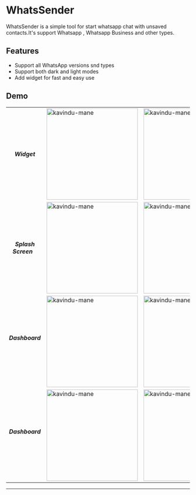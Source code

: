 # WhatsSender
 WhatsSender is a simple tool for start whatsapp chat with unsaved contacts.It's support Whatsapp , Whatsapp Business and other types.
 
## Features
* Support all WhatsApp versions snd types
* Support both dark and light modes
* Add widget for fast and easy use

## Demo
<table align = center>
 <tr>
    <td align = center> <b><i> Widget </i></b></td>
    <td> <img src="https://user-images.githubusercontent.com/99143916/222419829-748bb9cb-fda6-45c7-bd5c-a9c821928d1b.png" alt="kavindu-mane" style="width: 250px;"/> </td>
    <td> <img src="https://user-images.githubusercontent.com/99143916/222419749-facbf6b0-066d-4fbe-82bf-acd5105d5577.png" alt="kavindu-mane" style="width: 250px;"/> </td>
 </tr>
  <tr>
    <td align = center> <b><i> Splash Screen &ensp;</i></b></td>
    <td> <img src="https://user-images.githubusercontent.com/99143916/222424851-4cc9a07f-a01b-40ef-9996-0b733c556cf0.png" alt="kavindu-mane" style="width: 250px;"/> </td>
    <td> <img src="https://user-images.githubusercontent.com/99143916/222424861-1d41b94a-7897-43d2-83d7-79d9bf31fd2f.jpg" alt="kavindu-mane" style="width: 250px;"/> </td>
 </tr>
  <tr>
    <td align = center> <b><i> Dashboard &ensp;</i></b></td>
    <td> <img src="https://user-images.githubusercontent.com/99143916/222424840-c3401c76-a283-4c90-bd0d-c5ff4bdf23c0.png" alt="kavindu-mane" style="width: 250px;"/> </td>
    <td> <img src="https://user-images.githubusercontent.com/99143916/222424855-af3e9525-42c6-4e79-9b8f-6e9d48cd6fd3.jpg" alt="kavindu-mane" style="width: 250px;"/> </td>
 </tr>
  <tr>
    <td align = center> <b><i> Dashboard &ensp;</i></b></td>
    <td> <img src="https://user-images.githubusercontent.com/99143916/222424844-1137b092-0d79-48c1-9eb6-d5c8d349f03d.png" alt="kavindu-mane" style="width: 250px;"/> </td>
    <td> <img src="https://user-images.githubusercontent.com/99143916/222424832-4970157e-fabb-4e1c-b021-8de1c60d5b9b.jpg" alt="kavindu-mane" style="width: 250px;"/> </td>
 </tr>
</table>

___

<p>
 
</p>

